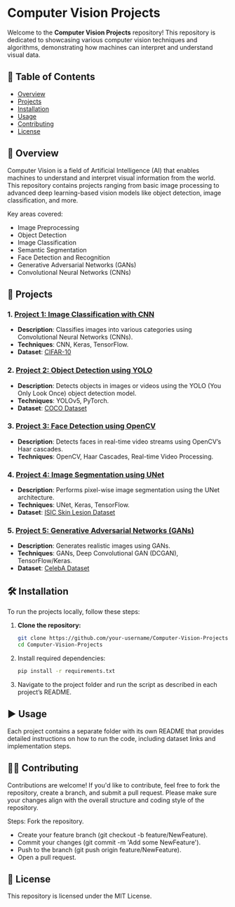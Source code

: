 # Computer Vision Projects

Welcome to the **Computer Vision Projects** repository! This repository is dedicated to showcasing various computer vision techniques and algorithms, demonstrating how machines can interpret and understand visual data.

## 📑 Table of Contents
- [Overview](#overview)
- [Projects](#projects)
- [Installation](#installation)
- [Usage](#usage)
- [Contributing](#contributing)
- [License](#license)

## 📝 Overview

Computer Vision is a field of Artificial Intelligence (AI) that enables machines to understand and interpret visual information from the world. This repository contains projects ranging from basic image processing to advanced deep learning-based vision models like object detection, image classification, and more.

Key areas covered:
- Image Preprocessing
- Object Detection
- Image Classification
- Semantic Segmentation
- Face Detection and Recognition
- Generative Adversarial Networks (GANs)
- Convolutional Neural Networks (CNNs)

## 📂 Projects

### 1. **[Project 1: Image Classification with CNN](link-to-project-folder)**
   - **Description**: Classifies images into various categories using Convolutional Neural Networks (CNNs).
   - **Techniques**: CNN, Keras, TensorFlow.
   - **Dataset**: [CIFAR-10](https://www.cs.toronto.edu/~kriz/cifar.html)

### 2. **[Project 2: Object Detection using YOLO](link-to-project-folder)**
   - **Description**: Detects objects in images or videos using the YOLO (You Only Look Once) object detection model.
   - **Techniques**: YOLOv5, PyTorch.
   - **Dataset**: [COCO Dataset](https://cocodataset.org/)

### 3. **[Project 3: Face Detection using OpenCV](link-to-project-folder)**
   - **Description**: Detects faces in real-time video streams using OpenCV’s Haar cascades.
   - **Techniques**: OpenCV, Haar Cascades, Real-time Video Processing.

### 4. **[Project 4: Image Segmentation using UNet](link-to-project-folder)**
   - **Description**: Performs pixel-wise image segmentation using the UNet architecture.
   - **Techniques**: UNet, Keras, TensorFlow.
   - **Dataset**: [ISIC Skin Lesion Dataset](https://isic-archive.com/)

### 5. **[Project 5: Generative Adversarial Networks (GANs)](link-to-project-folder)**
   - **Description**: Generates realistic images using GANs.
   - **Techniques**: GANs, Deep Convolutional GAN (DCGAN), TensorFlow/Keras.
   - **Dataset**: [CelebA Dataset](http://mmlab.ie.cuhk.edu.hk/projects/CelebA.html)

## 🛠 Installation

To run the projects locally, follow these steps:

1. **Clone the repository:**
   ```bash
   git clone https://github.com/your-username/Computer-Vision-Projects.git
   cd Computer-Vision-Projects
2. Install required dependencies:
   ```bash
   pip install -r requirements.txt
4. Navigate to the project folder and run the script as described in each project’s README.

## ▶️ Usage

Each project contains a separate folder with its own README that provides detailed instructions on how to run the code, including dataset links and implementation steps. 

## 🧑‍💻 Contributing
Contributions are welcome! If you'd like to contribute, feel free to fork the repository, create a branch, and submit a pull request. Please make sure your changes align with the overall structure and coding style of the repository.

Steps:
Fork the repository.
* Create your feature branch (git checkout -b feature/NewFeature).
* Commit your changes (git commit -m 'Add some NewFeature').
* Push to the branch (git push origin feature/NewFeature).
* Open a pull request.

## 📜 License
This repository is licensed under the MIT License.
